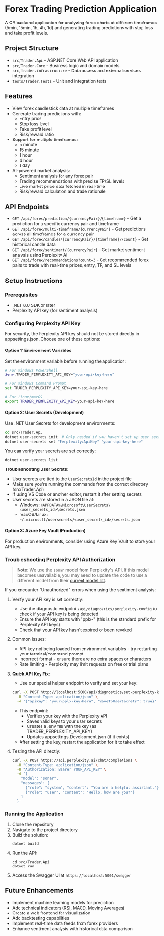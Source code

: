 # Forex Trading Prediction Application

A C# backend application for analyzing forex charts at different timeframes (5min, 15min, 1h, 4h, 1d) and generating trading predictions with stop loss and take profit levels.

## Project Structure

- `src/Trader.Api` - ASP.NET Core Web API application
- `src/Trader.Core` - Business logic and domain models
- `src/Trader.Infrastructure` - Data access and external services integration
- `tests/Trader.Tests` - Unit and integration tests

## Features

- View forex candlestick data at multiple timeframes
- Generate trading predictions with:
  - Entry price
  - Stop loss level
  - Take profit level
  - Risk/reward ratio
- Support for multiple timeframes:
  - 5 minute
  - 15 minute
  - 1 hour
  - 4 hour
  - 1 day
- AI-powered market analysis:
  - Sentiment analysis for any forex pair
  - Trading recommendations with precise TP/SL levels
  - Live market price data fetched in real-time
  - Risk/reward calculation and trade rationale

## API Endpoints

- `GET /api/forex/prediction/{currencyPair}/{timeframe}` - Get a prediction for a specific currency pair and timeframe
- `GET /api/forex/multi-timeframe/{currencyPair}` - Get predictions across all timeframes for a currency pair
- `GET /api/forex/candles/{currencyPair}/{timeframe}/{count}` - Get historical candle data
- `GET /api/forex/sentiment/{currencyPair}` - Get market sentiment analysis using Perplexity AI
- `GET /api/forex/recommendations?count=3` - Get recommended forex pairs to trade with real-time prices, entry, TP, and SL levels

## Setup Instructions

### Prerequisites

- .NET 8.0 SDK or later
- Perplexity API key (for sentiment analysis)

### Configuring Perplexity API Key

For security, the Perplexity API key should not be stored directly in appsettings.json. Choose one of these options:

#### Option 1: Environment Variables

Set the environment variable before running the application:

```bash
# For Windows PowerShell
$env:TRADER_PERPLEXITY_API_KEY="your-api-key-here"

# For Windows Command Prompt
set TRADER_PERPLEXITY_API_KEY=your-api-key-here

# For Linux/macOS
export TRADER_PERPLEXITY_API_KEY=your-api-key-here
```

#### Option 2: User Secrets (Development)

Use .NET User Secrets for development environments:

```bash
cd src/Trader.Api
dotnet user-secrets init  # Only needed if you haven't set up user secrets yet
dotnet user-secrets set "Perplexity:ApiKey" "your-api-key-here"
```

You can verify your secrets are set correctly:
```bash
dotnet user-secrets list
```

**Troubleshooting User Secrets:**
- User secrets are tied to the `UserSecretsId` in the project file
- Make sure you're running the commands from the correct directory (src/Trader.Api)
- If using VS Code or another editor, restart it after setting secrets
- User secrets are stored in a JSON file at:
  - Windows: `%APPDATA%\Microsoft\UserSecrets\<user_secrets_id>\secrets.json`
  - macOS/Linux: `~/.microsoft/usersecrets/<user_secrets_id>/secrets.json`

#### Option 3: Azure Key Vault (Production)

For production environments, consider using Azure Key Vault to store your API key.

### Troubleshooting Perplexity API Authorization

> **Note**: We use the `sonar` model from Perplexity's API. If this model becomes unavailable, you may need to update the code to use a different model from their [current model list](https://docs.perplexity.ai/guides/model-cards).

If you encounter "Unauthorized" errors when using the sentiment analysis:

1. Verify your API key is set correctly:
   - Use the diagnostic endpoint `/api/diagnostics/perplexity-config` to check if your API key is being detected
   - Ensure the API key starts with "pplx-" (this is the standard prefix for Perplexity API keys)
   - Check that your API key hasn't expired or been revoked

2. Common issues:
   - API key not being loaded from environment variables - try restarting your terminal/command prompt
   - Incorrect format - ensure there are no extra spaces or characters
   - Rate limiting - Perplexity may limit requests on free or trial plans

3. **Quick API Key Fix**: 
   - Use our special helper endpoint to verify and set your key:
   ```bash
   curl -X POST http://localhost:5000/api/diagnostics/set-perplexity-key \
     -H "Content-Type: application/json" \
     -d '{"apiKey": "your-pplx-key-here", "saveToUserSecrets": true}'
   ```
   - This endpoint:
     - Verifies your key with the Perplexity API
     - Saves valid keys to your user secrets
     - Creates a .env file with the key (as TRADER_PERPLEXITY_API_KEY)
     - Updates appsettings.Development.json (if it exists)
   - After setting the key, restart the application for it to take effect

3. Testing the API directly:
   ```bash
   curl -X POST https://api.perplexity.ai/chat/completions \
     -H "Content-Type: application/json" \
     -H "Authorization: Bearer YOUR_API_KEY" \
     -d '{
       "model": "sonar",
       "messages": [
         {"role": "system", "content": "You are a helpful assistant."},
         {"role": "user", "content": "Hello, how are you?"}
       ]
     }'
   ```

### Running the Application

1. Clone the repository
2. Navigate to the project directory
3. Build the solution:
   ```
   dotnet build
   ```
4. Run the API:
   ```
   cd src/Trader.Api
   dotnet run
   ```
5. Access the Swagger UI at `https://localhost:5001/swagger`

## Future Enhancements

- Implement machine learning models for prediction
- Add technical indicators (RSI, MACD, Moving Averages)
- Create a web frontend for visualization
- Add backtesting capabilities
- Implement real-time data feeds from forex providers
- Enhance sentiment analysis with historical data comparison